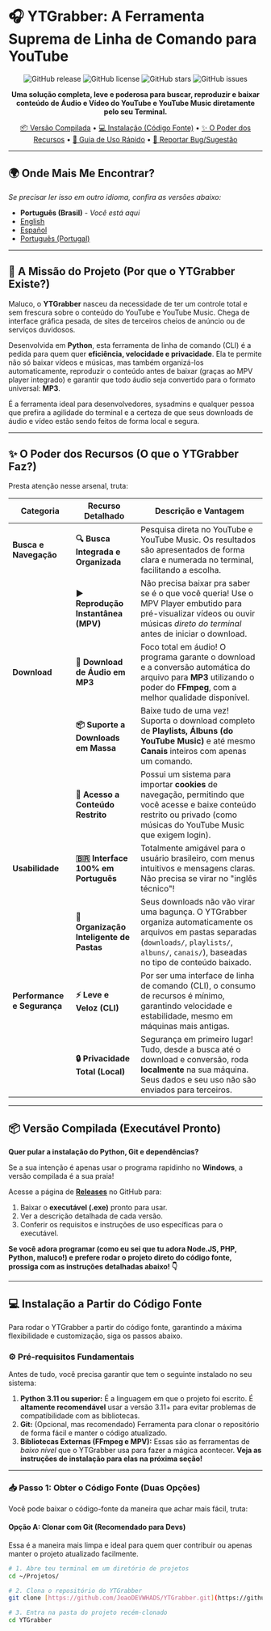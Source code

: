 # 🎧 YTGrabber: A Ferramenta Suprema de Linha de Comando para YouTube

<div align="center">

![GitHub release](https://img.shields.io/github/v/release/JoaoDEVWHADS/YTGrabber?style=for-the-badge)
![GitHub license](https://img.shields.io/github/license/JoaoDEVWHADS/YTGrabber?style=for-the-badge)
![GitHub stars](https://img.shields.io/github/stars/JoaoDEVWHADS/YTGrabber?style=for-the-badge)
![GitHub issues](https://img.shields.io/github/issues/JoaoDEVWHADS/YTGrabber?style=for-the-badge)

**Uma solução completa, leve e poderosa para buscar, reproduzir e baixar conteúdo de Áudio e Vídeo do YouTube e YouTube Music diretamente pelo seu Terminal.**

[📦 Versão Compilada](#-versão-compilada-executável-pronto) •
[💻 Instalação (Código Fonte)](#-instalação-a-partir-do-código-fonte) •
[✨ O Poder dos Recursos](#-o-poder-dos-recursos) •
[🚀 Guia de Uso Rápido](#-guia-de-uso-rápido) •
[🐛 Reportar Bug/Sugestão](https://github.com/JoaoDEVWHADS/YTGrabber/issues)

</div>

---

## 🌍 Onde Mais Me Encontrar?

*Se precisar ler isso em outro idioma, confira as versões abaixo:*

- **Português (Brasil)** - *Você está aqui*
- [English](README.en.md)
- [Español](README.es.md)
- [Português (Portugal)](README.ptpt.md)

---

## 📖 A Missão do Projeto (Por que o YTGrabber Existe?)

Maluco, o **YTGrabber** nasceu da necessidade de ter um controle total e sem frescura sobre o conteúdo do YouTube e YouTube Music. Chega de interface gráfica pesada, de sites de terceiros cheios de anúncio ou de serviços duvidosos.

Desenvolvida em **Python**, esta ferramenta de linha de comando (CLI) é a pedida para quem quer **eficiência, velocidade e privacidade**. Ela te permite não só baixar vídeos e músicas, mas também organizá-los automaticamente, reproduzir o conteúdo antes de baixar (graças ao MPV player integrado) e garantir que todo áudio seja convertido para o formato universal: **MP3**.

É a ferramenta ideal para desenvolvedores, sysadmins e qualquer pessoa que prefira a agilidade do terminal e a certeza de que seus downloads de áudio e vídeo estão sendo feitos de forma local e segura.

---

## ✨ O Poder dos Recursos (O que o YTGrabber Faz?)

Presta atenção nesse arsenal, truta:

| Categoria | Recurso Detalhado | Descrição e Vantagem |
|---|---|---|
| **Busca e Navegação** | **🔍 Busca Integrada e Organizada** | Pesquisa direta no YouTube e YouTube Music. Os resultados são apresentados de forma clara e numerada no terminal, facilitando a escolha. |
| | **▶️ Reprodução Instantânea (MPV)** | Não precisa baixar pra saber se é o que você queria! Use o MPV Player embutido para pré-visualizar vídeos ou ouvir músicas *direto do terminal* antes de iniciar o download. |
| **Download** | **💾 Download de Áudio em MP3** | Foco total em áudio! O programa garante o download e a conversão automática do arquivo para **MP3** utilizando o poder do **FFmpeg**, com a melhor qualidade disponível. |
| | **📦 Suporte a Downloads em Massa** | Baixe tudo de uma vez! Suporta o download completo de **Playlists, Álbuns (do YouTube Music)** e até mesmo **Canais** inteiros com apenas um comando. |
| | **🍪 Acesso a Conteúdo Restrito** | Possui um sistema para importar **cookies** de navegação, permitindo que você acesse e baixe conteúdo restrito ou privado (como músicas do YouTube Music que exigem login). |
| **Usabilidade** | **🇧🇷 Interface 100% em Português** | Totalmente amigável para o usuário brasileiro, com menus intuitivos e mensagens claras. Não precisa se virar no "inglês técnico"! |
| | **📁 Organização Inteligente de Pastas** | Seus downloads não vão virar uma bagunça. O YTGrabber organiza automaticamente os arquivos em pastas separadas (`downloads/`, `playlists/`, `albuns/`, `canais/`), baseadas no tipo de conteúdo baixado. |
| **Performance e Segurança** | **⚡ Leve e Veloz (CLI)** | Por ser uma interface de linha de comando (CLI), o consumo de recursos é mínimo, garantindo velocidade e estabilidade, mesmo em máquinas mais antigas. |
| | **🔒 Privacidade Total (Local)** | Segurança em primeiro lugar! Tudo, desde a busca até o download e conversão, roda **localmente** na sua máquina. Seus dados e seu uso não são enviados para terceiros. |

---

## 📦 Versão Compilada (Executável Pronto)

**Quer pular a instalação do Python, Git e dependências?**

Se a sua intenção é apenas usar o programa rapidinho no **Windows**, a versão compilada é a sua praia!

Acesse a página de **[Releases](https://github.com/JoaoDEVWHADS/YTGrabber/releases/latest)** no GitHub para:

1.  Baixar o **executável (.exe)** pronto para usar.
2.  Ver a descrição detalhada de cada versão.
3.  Conferir os requisitos e instruções de uso específicas para o executável.

**Se você adora programar (como eu sei que tu adora Node.JS, PHP, Python, maluco!) e prefere rodar o projeto direto do código fonte, prossiga com as instruções detalhadas abaixo! 👇**

---

## 💻 Instalação a Partir do Código Fonte

Para rodar o YTGrabber a partir do código fonte, garantindo a máxima flexibilidade e customização, siga os passos abaixo.

### ⚙️ Pré-requisitos Fundamentais

Antes de tudo, você precisa garantir que tem o seguinte instalado no seu sistema:

1.  **Python 3.11 ou superior:** É a linguagem em que o projeto foi escrito. É **altamente recomendável** usar a versão 3.11+ para evitar problemas de compatibilidade com as bibliotecas.
2.  **Git:** (Opcional, mas recomendado) Ferramenta para clonar o repositório de forma fácil e manter o código atualizado.
3.  **Bibliotecas Externas (FFmpeg e MPV):** Essas são as ferramentas de *baixo nível* que o YTGrabber usa para fazer a mágica acontecer. **Veja as instruções de instalação para elas na próxima seção!**

---

### 📥 Passo 1: Obter o Código Fonte (Duas Opções)

Você pode baixar o código-fonte da maneira que achar mais fácil, truta:

#### Opção A: Clonar com Git (Recomendado para Devs)

Essa é a maneira mais limpa e ideal para quem quer contribuir ou apenas manter o projeto atualizado facilmente.

```bash
# 1. Abre teu terminal em um diretório de projetos
cd ~/Projetos/

# 2. Clona o repositório do YTGrabber
git clone [https://github.com/JoaoDEVWHADS/YTGrabber.git](https://github.com/JoaoDEVWHADS/YTGrabber.git)

# 3. Entra na pasta do projeto recém-clonado
cd YTGrabber